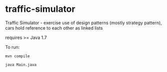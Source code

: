 # traffic-simulator
Traffic Simulator - exercise use of design patterns (mostly strategy pattern), cars hold reference to each other as linked lists

requires >= Java 1.7

To run:

`mvn compile`

`java Main.java`

